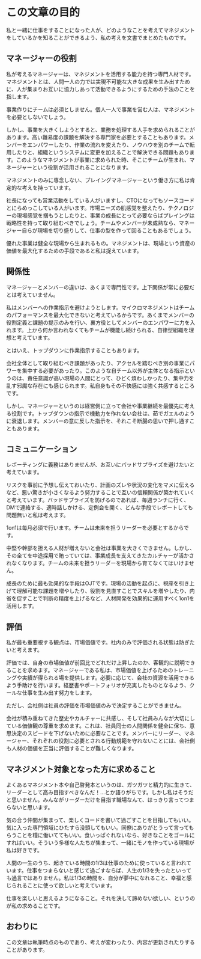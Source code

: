 # この文章の目的

私と一緒に仕事をすることになった人が、どのようなことを考えてマネジメントをしているかを知ることができるよう、私の考えを文書でまとめたものです。

## マネージャーの役割

私が考えるマネージャーは、マネジメントを活用する能力を持つ専門人材です。マネジメントとは、人間一人の力では実現不可能な大きな成果を生み出すために、人が集まりお互いに協力しあって活動できるようにするための手法のことを指します。

事業作りにチームは必須としません。個人一人で事業を営む人は、マネジメントを必要としないでしょう。

しかし、事業を大きくしようとすると、業務を処理する人手を求められることがあります。高い難易度の課題を解決する専門家を必要とすることもあります。メンバーをエンパワーしたり、作業の流れを変えたり、ノウハウを別のチームで転用したりと、組織というシステムに変更を加えることで解決できる問題もあります。このようなマネジメントが事業に求められた時、そこにチームが生まれ、マネージャーという役割が活用されることになります。

マネジメントのみに専念しない、プレイングマネージャーという働き方に私は肯定的な考えを持っています。

社長になっても営業活動をしている人がいますし、CTOになってもソースコードとにらめっこしている人がいます。市場ニーズの肌感覚を整えたり、テクノロジーの現場感覚を掴もうとしたりと、事業の成長にとって必要ならばプレイングは戦略性を持って取り組むべきでしょう。チームやメンバーが未成熟なら、マネージャー自らが現場を切り盛りして、仕事の型を作って回ることもあるでしょう。

優れた事業は健全な現場から生まれるもの。マネジメントは、現場という資産の価値を最大化するための手段であると私は捉えています。

## 関係性

マネージャーとメンバーの違いは、あくまで専門性です。上下関係が常に必要だとは考えていません。

私はメンバーへの作業指示を避けようとします。マイクロマネジメントはチームのパフォーマンスを最大化できないと考えているからです。あくまでメンバーの役割定義と課題の提示のみを行い、裏方役としてメンバーのエンパワーに力を入れます。上から何か言われなくてもチームが機能し続けられる、自律型組織を理想と考えています。

とはいえ、トップダウンに作業指示することもあります。

会社全体として取り組むべき課題があったり、アクセルを踏むべき別の事業にパワーを集中する必要があったり。このような自チーム以外が主体となる指示というのは、責任意識が高い現場の人間にとって、ひどく煩わしかったり、集中力を乱す邪魔な存在にも感じられます。私自身もその不快感には強く共感するところです。

しかし、マネージャーというのは経営側に立って会社や事業継続を最優先に考える役割です。トップダウンの指示で機動力を作れない会社は、茹でガエルのように衰退します。メンバーの意に反した指示を、それこそ断腸の思いで押し通すこともあります。

## コミュニケーション

レポーティングに義務はありませんが、お互いにバッドサプライズを避けたいと考えています。

リスクを事前に予想し伝えておいたり、計画のズレや状況の変化をマメに伝えるなど、悪い驚きが小さくなるよう努力することで互いの信頼関係が築かれていくと考えています。バッドサプライズを防げるのであれば、毎週ランチに行く、DMで連絡する、適時話しかける、定例会を開く、どんな手段でレポートしても問題無いと私は考えます。

1on1は毎月必須で行います。チームは未来を担うリーダーを必要とするからです。

中堅や幹部を担える人材が増えないと会社は事業を大きくできません。しかし、その全てを中途採用で賄っていては、事業成長を支えてきたカルチャーが活かされなくなります。チームの未来を担うリーダーを現場から育てなくてはいけません。

成長のために最も効果的な手段はOJTです。現場の活動を起点に、視座を引き上げて理解可能な課題を増やしたり、役割を見直すことでスキルを増やしたり、内省を促すことで判断の精度を上げるなど、人材開発を効果的に運用すべく1on1を活用します。

## 評価

私が最も重要視する観点は、市場価値です。社内のみで評価される状態は防ぎたいと考えます。

評価では、自身の市場価値が前回比でどれだけ上昇したのか、客観的に説明できることを求めます。マネージャーである私は、市場価値を上げるためのトレーニングや実績が得られる場を提供します。必要に応じて、会社の資源を活用できるよう手助けを行います。経歴書やポートフォリオが充実したものとなるよう、クールな仕事を生み出す努力をします。

ただし、会社側は社員の評価を市場価値のみで決定することができません。

会社が積み重ねてきた歴史やカルチャーに共感し、そして社員みんなが大切にしている価値観の尊重を求めます。これは、社員同士の人間関係を健全に保ち、意思決定のスピードを下げないために必要なことです。メンバーにリーダー、マネージャー、それぞれの役割に必要とされる行動規範を守れないことには、会社側も人材の価値を正当に評価することが難しくなります。

## マネジメント対象となった方に求めること

よくあるマネジメント本や自己啓発本というのは、ガツガツと精力的に生きて、リーダーとして高み目指すべきなんだ！…とか語りがちです。しかし私はそうだと思いません。みんながリーダーだけを目指す職場なんて、はっきり言ってつまらないと思います。

気の合う仲間が集まって、楽しくコードを書いて過ごすことを目指してもいい。気に入った専門領域にひたすら没頭してもいい。同僚にありがとうって言ってもらうことを糧に働いててもいい。食いっぱぐれないなら、好きなことをゴールにすればいい。そういう多様な人たちが集まって、一緒にモノを作っている現場が私は好きです。

人間の一生のうち、起きている時間の1/3は仕事のために使っていると言われています。仕事をつまらないと感じて過ごすならば、人生の1/3を失ったといっても過言ではありません。私は1/3の時間を、自分が夢中になれること、幸福と感じられることに使って欲しいと考えています。

仕事を楽しいと思えるようになること。それを決して諦めない欲しい、というのが私の求めることです。

## おわりに

この文章は執筆時点のものであり、考えが変わったり、内容が更新されたりすることがあります。
